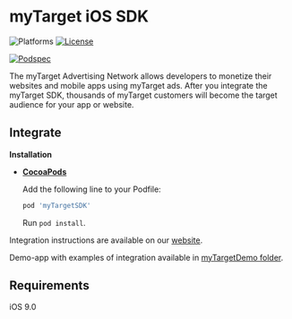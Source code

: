 # myTarget iOS SDK

![Platforms][platforms-svg]
[![License][license-svg]][license-link]

[![Podspec][podspec-svg]][podspec-link]

The myTarget Advertising Network allows developers to monetize their websites  and mobile apps using myTarget ads. 
After you integrate the myTarget SDK, thousands of myTarget customers will become the target audience for your app or website.

## Integrate

**Installation**
 - **[CocoaPods](https://cocoapods.org/pods/myTargetSDK)**
 
   Add the following line to your Podfile:
   ```ruby
   pod 'myTargetSDK'
   ```
   Run `pod install`.

Integration instructions are available on our [website](https://target.my.com/help/partners/en).

Demo-app with examples of integration available in [myTargetDemo folder](https://github.com/myTargetSDK/mytarget-ios/blob/master/myTargetDemo).

## Requirements

iOS 9.0

[license-svg]: https://img.shields.io/badge/license-LGPL-lightgrey.svg
[license-link]: https://github.com/myTargetSDK/mytarget-ios/blob/master/LICENSE

[podspec-svg]: https://img.shields.io/cocoapods/v/myTargetSDK.svg
[podspec-link]: https://cocoapods.org/pods/myTargetSDK

[platforms-svg]: https://img.shields.io/cocoapods/p/myTargetSDK.svg
